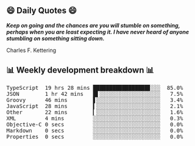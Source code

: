 ## 😄 Daily Quotes 😄

_**Keep on going and the chances are you will stumble on something, perhaps when you are least expecting it. I have never heard of anyone stumbling on something sitting down.**_

Charles F. Kettering



## 📊 Weekly development breakdown 📊

<pre>TypeScript  19 hrs 28 mins █████████████████▊░░░  85.0%
JSON        1 hr 42 mins   █▌░░░░░░░░░░░░░░░░░░░   7.5%
Groovy      46 mins        ▋░░░░░░░░░░░░░░░░░░░░   3.4%
JavaScript  28 mins        ▍░░░░░░░░░░░░░░░░░░░░   2.1%
Other       22 mins        ▎░░░░░░░░░░░░░░░░░░░░   1.6%
XML         4 mins         ░░░░░░░░░░░░░░░░░░░░░   0.3%
Objective-C 0 secs         ░░░░░░░░░░░░░░░░░░░░░   0.0%
Markdown    0 secs         ░░░░░░░░░░░░░░░░░░░░░   0.0%
Properties  0 secs         ░░░░░░░░░░░░░░░░░░░░░   0.0%</pre>